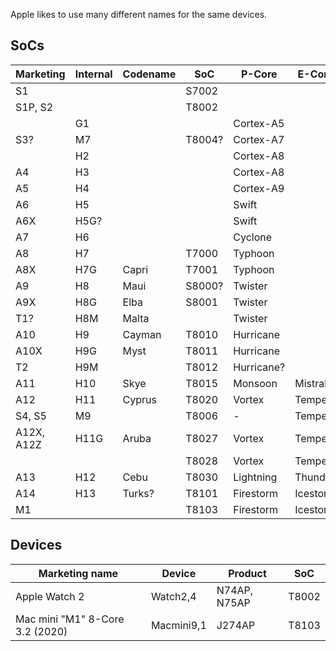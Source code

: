 Apple likes to use many different names for the same devices.

## SoCs

| Marketing | Internal | Codename | SoC | P-Core | E-Core |
| --------- | -------- | -------- | --- | ------ | ------ |
| S1 | | | S7002
| S1P, S2 | | | T8002
|  | G1 ||  | Cortex-A5
| S3? | M7 || T8004? | Cortex-A7
|  | H2 ||| Cortex-A8
| A4 | H3 ||| Cortex-A8
| A5 | H4 ||| Cortex-A9
| A6 | H5 ||| Swift
| A6X | H5G? ||| Swift
| A7 | H6 ||| Cyclone
| A8 | H7 || T7000 | Typhoon
| A8X | H7G | Capri | T7001 | Typhoon
| A9 | H8 | Maui | S8000? | Twister
| A9X | H8G | Elba | S8001 | Twister
| T1? | H8M | Malta || Twister
| A10 | H9 | Cayman | T8010 | Hurricane
| A10X | H9G | Myst | T8011 | Hurricane
| T2 | H9M || T8012 | Hurricane?
| A11 | H10 | Skye | T8015 | Monsoon | Mistral
| A12 | H11 | Cyprus | T8020 | Vortex | Tempest |
| S4, S5 | M9 || T8006 | - | Tempest
| A12X, A12Z | H11G | Aruba | T8027 | Vortex | Tempest
|  |  |  | T8028 | Vortex | Tempest
| A13 | H12 | Cebu | T8030 | Lightning | Thunder
| A14 | H13 | Turks? | T8101 | Firestorm | Icestorm
| M1 ||| T8103 | Firestorm | Icestorm

## Devices
| Marketing name | Device | Product | SoC |
| -------------- | ------ | ------- | --- |
| Apple Watch 2 | Watch2,4 | N74AP, N75AP | T8002
| Mac mini "M1" 8-Core 3.2 (2020) | Macmini9,1 | J274AP | T8103

